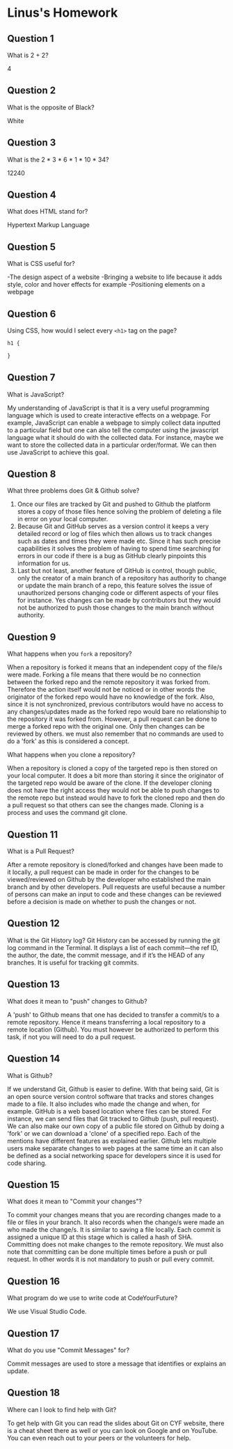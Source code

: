 # Linus's Homework

## Question 1

What is 2 + 2?

4

## Question 2

What is the opposite of Black?

White

## Question 3

What is the  2 * 3 * 6 * 1 * 10 * 34?

12240

## Question 4 

What does HTML stand for?

Hypertext Markup Language

## Question 5

What is CSS useful for?

-The design aspect of a website
-Bringing a website to life because it adds style, color and hover effects for example
-Positioning elements on a webpage
## Question 6

Using CSS, how would I select every `<h1>` tag on the page?

```css
h1 {

}
```

## Question 7

What is JavaScript?

My understanding of JavaScript is that it is a very useful programming language which is used to create interactive effects on a webpage. For example, JavaScript can enable a webpage to simply collect data inputted to a particular field but one can also tell the computer using the javascript language what it should do with the collected data. For instance, maybe we want to store the collected data in a particular order/format. We can then use JavaScript to achieve this goal.

## Question 8

What three problems does Git & Github solve?

1. Once our files are tracked by Git and pushed to Github the platform stores a copy of those files hence solving the problem of deleting a file in error on your local computer.
2. Because Git and GitHub serves as a version control it keeps a very detailed record or log of files which then allows us to track changes such as dates and times they were made etc. Since it has such precise capabilities it solves the problem of having to spend time searching for errors in our code if there is a bug as GitHub clearly pinpoints this information for us.
3. Last but not least, another feature of GitHub is control, though public, only the creator of a  main branch of a repository has authority to change or update the main branch of a repo, this feature solves the issue of unauthorized persons changing code or different aspects of your files for instance. Yes changes can be made by contributors but they would not be authorized to push those changes to the main branch without authority.


## Question 9

What happens when you `fork` a repository?

When a repository is forked it means that an independent copy of the file/s were made. Forking a file means that there would be no connection between the forked repo and the remote repository it was forked from. Therefore the action itself would not be noticed or in other words the originator of the forked repo would have no knowledge of the fork.  Also, since it is not synchronized, previous contributors would have no access to any changes/updates made as the forked repo would bare no relationship to the repository it was forked from. However, a pull request can be done to merge a forked repo with the original one. Only then changes can be reviewed by others. we must also remember that no commands are used to do a 'fork' as this is considered a concept.

What happens when you clone a repository?

When a repository is cloned a copy of the targeted repo is then stored on your local computer. It does a bit more than storing it since the originator of the targeted repo would be aware of the clone. If the developer cloning does not have the right access they would not be able to push changes to the remote repo but instead would have to fork the cloned repo and then do a pull request so that others can see the changes made. Cloning is a process and uses the command git clone.

## Question 11

What is a Pull Request?

After a remote repository is cloned/forked and changes have been made to it locally, a pull request can be made in order for the changes to be viewed/reviewed on Github by the developer who established the main branch and by other developers. Pull requests are useful because a number of persons can make an input to code and these changes can be reviewed before a decision is made on whether to push the changes or not.

## Question 12

What is the Git History log?
Git History can be accessed by running the git log command in the Terminal. It displays a list of each commit—the ref ID, the author, the date, the commit message, and if it’s the HEAD of any branches. It is useful for tracking git commits.



## Question 13

What does it mean to "push" changes to Github?

A 'push' to Github means that one has decided to transfer a commit/s to a remote repository. Hence it means transferring a local repository to a remote location (Github). You must however be authorized to perform this task, if not you will need to do a pull request.

## Question 14

What is Github?

If we understand Git, Github is easier to define. With that being said, Git is an open source version control software that tracks and stores changes made to a file. It also includes who made the change and when, for example. GitHub is a web based location where files can be stored. For instance, we can send files that Git tracked to Github (push, pull request). We can also make our own copy of a public file stored on Github by doing a 'fork' or we can download a 'clone' of a specified repo. Each of the mentions have different features as explained earlier. Github lets multiple users make separate changes to web pages at the same time an it can also be defined as a social networking space for developers since it is used for code sharing.

## Question 15

What does it mean to "Commit your changes"?

To commit your changes means that you are recording changes made to a file or files in your branch. It also records when the change/s were made an who made the change/s. It is similar to saving a file locally. Each commit is assigned a unique ID at this stage which is called a hash of SHA. Committing does not make changes to the remote repository. We must also note that committing can be done multiple times before a push or pull request. In other words it is not mandatory to push or pull every commit.

## Question 16

What program do we use to write code at CodeYourFuture?

We use Visual Studio Code.

## Question 17

What do you use "Commit Messages" for?

Commit messages are used to store a message that identifies or explains an update.

## Question 18

Where can I look to find help with Git?

To get help with Git you can read the slides about Git on CYF website, there is a cheat sheet there as well or you can look on Google and on YouTube. You can even reach out to your peers or the volunteers for help.
